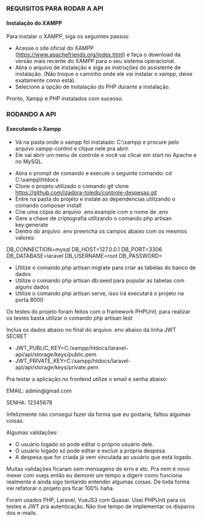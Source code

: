
<h3>REQUISITOS PARA RODAR A API</h3>
<h4>Instalação do XAMPP</h4>
Para instalar o XAMPP, siga os seguintes passos:

* Acesse o site oficial do XAMPP (https://www.apachefriends.org/index.html) e faça o download da versão mais recente do XAMPP para o seu sistema operacional.
* Abra o arquivo de instalação e siga as instruções do assistente de instalação. (Não troque o caminho onde ele vai instalar o xampp, deixe exatamente como está).
* Selecione a opção de instalação do PHP durante a instalação.

Pronto, Xampp e PHP instalados com sucesso.
<h3>RODANDO A API</h3>

<h4>Executando o Xampp</h4>

* Vá na pasta onde o xampp foi instalado: C:\xampp e procure pelo arquivo xampp-control e clique nele pra abrir.
* Ele vai abrir um menu de controle e você vai clicar em start no Apache e no MySQL.

- Abra o prompt de comando e execute o seguinte comando: cd C:\xampp\htdocs
- Clone o projeto utilizado o comando git clone https://github.com/izadora-toledo/controle-despesas.git
- Entre na pasta do projeto e instale as dependencias utilizando o comando composer install
- Crie uma cópia do arquivo .env.example com o nome de .env
- Gere a chave de criptografia utilizando o comando php artisan key:generate
- Dentro do arquivo .env preencha os campos abaixo com os mesmos valores:

DB_CONNECTION=mysql
DB_HOST=127.0.0.1
DB_PORT=3306
DB_DATABASE=laravel
DB_USERNAME=root
DB_PASSWORD=

- Utilize o comando php artisan migrate para criar as tabelas do banco de dados
- Utilize o comando php artisan db:seed para popular as tabelas com alguns dados
- Utilize o comando php artisan serve, isso irá executará o projeto na porta 8000

<p>Os testes do projeto foram feitos com o framework PHPUnit, para realizar os testes basta utilizar o comando php artisan test</p>

<p>Inclua os dados abaixo no final do arquivo .env abaixo da linha JWT SECRET</p>

- JWT_PUBLIC_KEY=C:/xampp/htdocs/laravel-api/api/storage/keys/public.pem
- JWT_PRIVATE_KEY=C:/xampp/htdocs/laravel-api/api/storage/keys/private.pem

<p>Pra testar a aplicação no frontend utilize o email e senha abaixo:</p>
<p>EMAIL: admin@gmail.com</p>
<p>SENHA: 12345678</p>

<p>Infelizmente não consegui fazer da forma que eu gostaria, faltou algumas coisas.</p>
Algumas validações:

- O usuário logado só pode editar o próprio usuário dele.
- O usuário logado só pode editar e excluir a própria despesa.
- A despesa que for criada já vem vinculada ao usuário que está logado.

Muitas validações ficaram sem mensagens de erro e etc. Pra mim é novo mexer com vuejs então eu demorei um tempo a digerir como funciona realmente e ainda sigo tentando entender algumas coisas. De toda forma irei refatorar o projeto pra ficar 100% haha.

Foram usados PHP, Laravel, VueJS3 com Quasar. Usei PHPUnit para os testes e JWT pra autenticação. Não tive tempo de implementar os disparos dos e-mails.

